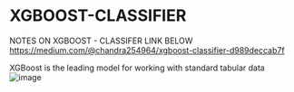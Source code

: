 # XGBOOST-CLASSIFIER
NOTES ON XGBOOST - CLASSIFER  LINK BELOW
https://medium.com/@chandra254964/xgboost-classifier-d989deccab7f

XGBoost is the leading model for working with standard tabular data 
![image](https://user-images.githubusercontent.com/100261044/171606858-eddd5515-8e4d-49c6-bc55-8aac00a7451e.png)

